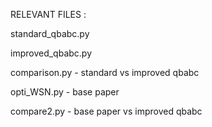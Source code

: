 RELEVANT FILES :


standard_qbabc.py 

improved_qbabc.py

comparison.py - standard vs improved qbabc 


opti_WSN.py - base paper 


compare2.py - base paper vs improved qbabc 
